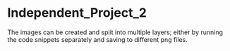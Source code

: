 # Independent_Project_2

The images can be created and split into multiple layers; either by running the code snippets separately and saving to different png files.
